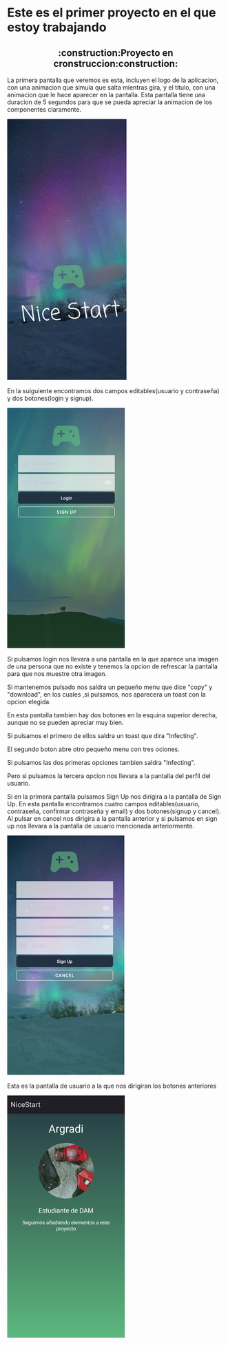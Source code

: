 # Este es el primer proyecto en el que estoy trabajando

<h2 align="center">
:construction:Proyecto en cronstruccion:construction:
</h2>

La primera pantalla que veremos es esta, incluyen el logo de la aplicacion, con una animacion que simula que salta mientras gira,
y el titulo, con una animacion que le hace aparecer en la pantalla. Esta pantalla tiene una duracion de 5 segundos para que se 
pueda apreciar la animacion de los componentes claramente.

![imagen](img/Inicio.png)

En la suiguiente encontramos dos campos editables(usuario y contraseña) y dos botones(login y signup).

![imagen](img/captura1.png)

Si pulsamos login nos llevara a una pantalla en la que aparece una imagen de una persona que no existe y
tenemos la opcion de refrescar la pantalla para que nos muestre otra imagen.

Si mantenemos pulsado nos saldra un pequeño menu que dice "copy" y "download", en los cuales ,si pulsamos,
nos aparecera un toast con la opcion elegida.

En esta pantalla tambien hay dos botones en la esquina superior derecha, aunque no se pueden apreciar muy bien.

Si pulsamos el primero de ellos saldra un toast que dira "Infecting".

El segundo boton abre otro pequeño menu con tres ociones.

Si pulsamos las dos primeras opciones tambien saldra "Infecting".

Pero si pulsamos la tercera opcion nos llevara a la pantalla del perfil del usuario.


Si en la primera pantalla pulsamos Sign Up nos dirigira a la pantalla de Sign Up.
En esta pantalla encontramos cuatro campos editables(usuario, contraseña, confirmar contraseña y email)
y dos botones(signup y cancel). Al pulsar en cancel nos dirigira a la pantalla anterior y si pulsamos en sign up
nos llevara a la pantalla de usuario mencionada anteriormente.

![imagen2](img/captura2.png)

Esta es la pantalla de usuario a la que nos dirigiran los botones anteriores

![imagen2](img/captura3.png)